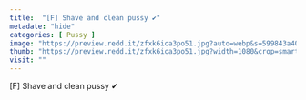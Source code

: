 ```yaml
---
title:  "[F] Shave and clean pussy ✔"
metadate: "hide"
categories: [ Pussy ]
image: "https://preview.redd.it/zfxk6ica3po51.jpg?auto=webp&s=599843a4039e4e3b990b751b51ee14400e4c8453"
thumb: "https://preview.redd.it/zfxk6ica3po51.jpg?width=1080&crop=smart&auto=webp&s=d45476a21317e5aaaca8fbf4d35fdc96e81f199f"
visit: ""
---
```

[F] Shave and clean pussy ✔
